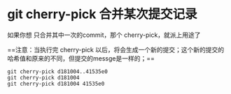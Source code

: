 # git cherry-pick 合并某次提交记录

如果你想 只合并其中一次的commit，那个 cherry-pick，就派上用途了

==注意：当执行完 cherry-pick 以后，将会生成一个新的提交；这个新的提交的哈希值和原来的不同，但提交的messge是一样的；==


```git cherry-pick branch-v2
git cherry-pick d181004..41535e0
git cherry-pick d181004
git cherry-pick d181004 41535e0
```




